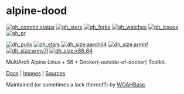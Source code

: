 # alpine-dood

[![gh_commit status][201]][151]
[![gh_stars][202]][152]
[![gh_forks][203]][153]
[![gh_watches][204]][154]
[![gh_issues][211]][161]
[![gh_pr][212]][162]

[![dh_pulls][205]][155]
[![dh_stars][206]][156]
[![dh_size:aarch64][208]][158]
[![dh_size:armhf][210]][160]
[![dh_size:armv7l][209]][159]
[![dh_size:x86_64][207]][157]

MultiArch Alpine Linux + S6 + Docker(-outside-of-docker) Toolkit.

[Docs][112] | [Images][155] | [Sources][151]

Maintained (or sometimes a lack thereof?) by [WOAHBase][110].

[110]: https://woahbase.online/
[112]: https://woahbase.online/images/alpine-dood/

[151]: https://github.com/woahbase/alpine-dood
[152]: https://github.com/woahbase/alpine-dood/stargazers
[153]: https://github.com/woahbase/alpine-dood/network/members
[154]: https://github.com/woahbase/alpine-dood/watchers
[155]: https://hub.docker.com/r/woahbase/alpine-dood
[156]: https://hub.docker.com/r/woahbase/alpine-dood
[157]: https://hub.docker.com/r/woahbase/alpine-dood/tags?name=x86_64&ordering=last_updated
[158]: https://hub.docker.com/r/woahbase/alpine-dood/tags?name=aarch64&ordering=last_updated
[159]: https://hub.docker.com/r/woahbase/alpine-dood/tags?name=armv7l&ordering=last_updated
[160]: https://hub.docker.com/r/woahbase/alpine-dood/tags?name=armhf&ordering=last_updated
[161]: https://github.com/woahbase/alpine-dood/issues
[162]: https://github.com/woahbase/alpine-dood/pulls

[201]: https://img.shields.io/github/last-commit/woahbase/alpine-dood?color=brightgreen&style=flat-square&logo=github
[202]: https://img.shields.io/github/stars/woahbase/alpine-dood?color=brightgreen&style=flat-square&logo=github
[203]: https://img.shields.io/github/forks/woahbase/alpine-dood?color=brightgreen&style=flat-square&logo=github
[204]: https://img.shields.io/github/watchers/woahbase/alpine-dood?color=brightgreen&style=flat-square&logo=github
[205]: https://img.shields.io/docker/pulls/woahbase/alpine-dood?color=brightgreen&style=flat-square&logo=docker&label=pulls
[206]: https://img.shields.io/docker/stars/woahbase/alpine-dood?color=brightgreen&style=flat-square&logo=docker&label=stars
[207]: https://img.shields.io/docker/image-size/woahbase/alpine-dood/x86_64?label=x86_64&color=brightgreen&style=flat-square&logo=docker
[208]: https://img.shields.io/docker/image-size/woahbase/alpine-dood/aarch64?label=aarch64&color=brightgreen&style=flat-square&logo=docker
[209]: https://img.shields.io/docker/image-size/woahbase/alpine-dood/armv7l?label=armv7l&color=brightgreen&style=flat-square&logo=docker
[210]: https://img.shields.io/docker/image-size/woahbase/alpine-dood/armhf?label=armhf&color=brightgreen&style=flat-square&logo=docker
[211]: https://img.shields.io/github/issues/woahbase/alpine-dood?color=brightgreen&style=flat-square&logo=github
[212]: https://img.shields.io/github/issues-pr/woahbase/alpine-dood?color=brightgreen&style=flat-square&logo=github
